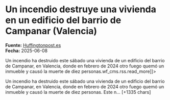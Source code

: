 # Un incendio destruye una vivienda en un edificio del barrio de Campanar (Valencia)

**Fuente:** [Huffingtonpost.es](https://www.huffingtonpost.es/sociedad/un-incendio-destruye-vivienda-edificio-barrio-campanar-valenciabr.html)  
**Fecha:** 2025-06-08

<![CDATA[<p>Un incendio ha destruido este sábado una vivienda de un edificio del barrio de Campanar, en Valencia, donde en febrero de 2024 otro fuego quemó un inmueble y causó la muerte de diez personas.wf_cms.rss.read_more]]>

Un incendio ha destruido este sábado una vivienda de un edificio del barrio de Campanar, en Valencia, donde en febrero de 2024 otro fuego quemó un inmueble y causó la muerte de diez personas.
Este n… [+1335 chars]
